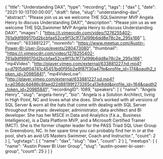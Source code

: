 {
  "title": "Understanding DAX",
  "type": "recording",
  "tags": [
    "dax"
  ],
  "date": "2021-10-13T00:00:00",
  "draft": false,
  "slug": "understanding-dax",
  "abstract": "Please join us as we welcome THE SQLSwimmer MVP Angela Henry to discuss Understanding DAX!",
  "description": "Please join us as we welcome THE SQLSwimmer MVP Angela Henry to discuss Understanding DAX!",
  "images": [
    "https://i.vimeocdn.com/video/1276255402-761a9df899170d2bcbfae52ce9f13c1f77a199b6dd8e78c2e_295x166"
  ],
  "vimeo": "633881227",
  "moreinfo": "https://www.meetup.com/Austin-Power-BI-User-Group/events/280473080",
  "thumbnail": "https://i.vimeocdn.com/video/1276255402-761a9df899170d2bcbfae52ce9f13c1f77a199b6dd8e78c2e_295x166",
  "mp4Video": "http://player.vimeo.com/external/633881227.hd.mp4?s=d7915ddf04741c45451bd0f95b2e9f87f30a47fe&profile_id=174&oauth2_token_id=20985841",
  "mp4VideoLow": "http://player.vimeo.com/external/633881227.sd.mp4?s=a036dc4d486c8faed22d88199f273265ca13e8dd&profile_id=164&oauth2_token_id=20985841",
  "recordingID": 1089,
  "speakers": [
    {
      "name": "Angela Henry",
      "slug": "angela-henry",
      "bio": "Angela is a Solution Architect, living in High Point, NC and loves what she does. She’s worked with all versions of SQL Server & worn all the hats that come with dealing with SQL Server throughout the years: developer, administrator, data architect and BI developer. She has her MSCE in Data and Analytics (f.k.a., Business Intelligence), is a Data Platform MVP, and a Microsoft Certified Trainer (MCT). She is the former chapter leader for the PASS Triad SQL User Group in Greensboro, NC. In her spare time you can probably find her in or at the pool, she’s an avid US Masters Swimmer, Coach and Instructor.",
      "count": 2
    }
  ],
  "ugtvtags": [
    {
      "name": "dax",
      "slug": "dax",
      "count": 2
    }
  ],
  "meetups": [
    {
      "name": "Austin Power BI User Group",
      "slug": "austin-power-bi-user-group",
      "count": 25
    }
  ]
}